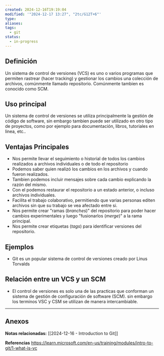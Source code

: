 ```yaml
---
created: 2024-12-16T19:19:04
modified: '"2024-12-17 13:27", "2tc/G12T+6"'
type: 
aliases: 
tags:
  - git
status:
  - in-progress
---
```


## Definición
Un sistema de control de versiones (VCS) es uno o varios programas que permiten rastrear (hacer tracking) y gestionar los  cambios una colección de archivos, comúnmente llamado repositorio.  Comúnmente tambien es conocido como SCM. 
## Uso principal
Un sistema de control de versiones se utiliza principalmente la gestión de código de software, sin embargo tambien puede ser utilizado en otro tipo de proyectos, como por ejemplo para documentación, libros, tutoriales en linea, etc..
## Ventajas Principales
- Nos permite llevar el seguimiento o historial de todos los cambios realizados a archivos individuales o de todo el repositorio
- Podemos saber quien realizó los cambios en los archivos y cuando fueron realizados.
- Tambien podemos incluir mensajes sobre cada cambio explicando la razón del mismo.
- Con el podemos  restaurar el repositorio a un estado anterior, o incluso archivos individuales.
- Facilita el trabajo colaborativo, permitiendo que varias personas editen archivos sin que su trabajo se vea afectado entre si.
- Nos permite crear "ramas (*branches*)" del repositorio para poder hacer cambios experimentales y luego "fusionarlos (*merge*)" a la rama principal.
- Nos permite crear etiquetas (*tags*) para identificar versiones del repositorio.

## Ejemplos
- Git es un popular sistema de control de versiones creado por Linus Torvalds

## Relación entre un VCS y un SCM
- El control de versiones es solo una de las practicas que conforman un sistema de gestión de configuración de software (SCM). sin embargo los terminos VSC y CSM se utilizan de manera intercambiable.

--- 
## Anexos
 
 **Notas relacionadas:**
[[2024-12-16 - Introduction to Git]]


**Referencias**
https://learn.microsoft.com/en-us/training/modules/intro-to-git/1-what-is-vc
